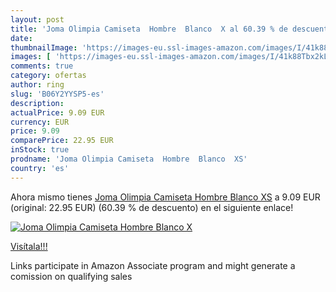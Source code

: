 ```yaml
---
layout: post
title: 'Joma Olimpia Camiseta  Hombre  Blanco  X al 60.39 % de descuento'
date: 
thumbnailImage: 'https://images-eu.ssl-images-amazon.com/images/I/41k88Tbx2kL._SL200_.jpg'
images: [ 'https://images-eu.ssl-images-amazon.com/images/I/41k88Tbx2kL._SL200_.jpg' ]
comments: true
category: ofertas
author: ring
slug: 'B06Y2YYSP5-es'
description:
actualPrice: 9.09 EUR
currency: EUR
price: 9.09
comparePrice: 22.95 EUR
inStock: true
prodname: 'Joma Olimpia Camiseta  Hombre  Blanco  XS'
country: 'es'
---
```


Ahora mismo tienes [Joma Olimpia Camiseta  Hombre  Blanco  XS](https://www.amazon.es/dp/B06Y2YYSP5/?tag=tolees-21) a 9.09 EUR (original: 22.95 EUR) (60.39 %  de descuento) en el siguiente enlace!

[![Joma Olimpia Camiseta  Hombre  Blanco  X](https://images-eu.ssl-images-amazon.com/images/I/41k88Tbx2kL._SL200_.jpg)](https://www.amazon.es/dp/B06Y2YYSP5/?tag=tolees-21)

[Visítala!!!](https://www.amazon.es/dp/B06Y2YYSP5/?tag=tolees-21)

Links participate in Amazon Associate program and might generate a comission on qualifying sales
